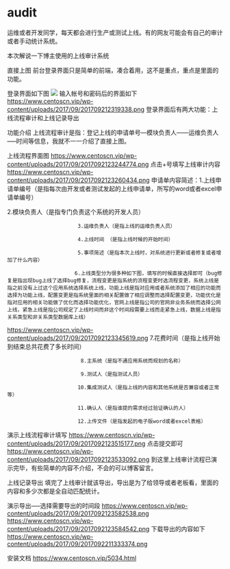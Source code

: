 # audit
运维或者开发同学，每天都会进行生产或测试上线。有的网友可能会有自己的审计或者手动统计系统。

本次解说一下博主使用的上线审计系统

直接上图
前台登录界面只是简单的前端，凑合着用，这不是重点，重点是里面的功能。

登录界面如下图
![](https://www.centoscn.vip/wp-content/uploads/2017/09/2017092123174422.png)
输入帐号和密码后的界面如下
https://www.centoscn.vip/wp-content/uploads/2017/09/201709212319338.png
登录界面后有两大功能：上线流程审计和上线记录导出

功能介绍
上线流程审计是指：登记上线的申请单号—模块负责人——运维负责人—–时间等信息，我就不一一介绍了直接上图。

上线流程界面图
https://www.centoscn.vip/wp-content/uploads/2017/09/2017092123244774.png
点击+号填写上线审计内容
https://www.centoscn.vip/wp-content/uploads/2017/09/2017092123260434.png
申请单内容简述：1.上线申请单编号（是指每次由开发或者测试发起的上线申请单，所写的word或者excel申请单编号）

 2.模块负责人（是指专门负责这个系统的开发人员）

                           3.运维负责人（是指上线的运维负责人员）

                           4.上线时间 （是指上线时候的开始时间）

                           5.事项简述（是指本次上线时，对系统进行更新或者修复或者增加了什么内容）

                          6.上线类型分为很多种如下图，填写的时候直接选择即可（bug修复是指出现bug上线了选择bug修复，流程变更是指系统的流程变更时选流程变更，系统上线是指之前没有上过这个应用系统选择系统上线，功能上线是指对应用或者系统添加了相应的功能而选择为功能上线，配置变更是指系统里面的相关配置做了相应调整而选择配置变更，功能优化是指对应用的相关功能做了优化而选择功能优化，官网上线是指公司的官网非业务系统而选择公网上线，紧急上线是指公司规定了上线时间而非这个时间段需要上线而走紧急上线，数据上线是指关系类型和非关系类型数据库上线）
https://www.centoscn.vip/wp-content/uploads/2017/09/2017092123345619.png
7.花费时间（是指上线开始到结束总共花费了多长时间）

                            8.主系统（是指不通应用系统而规划的名称）

                            9.测试人（是指测试人员）

                           10.集成测试人（是指上线的内容和其他系统是否兼容或者正常等）

                           11.确认人（是指谁提的需求经过验证确认的人）

                           12.上传文件（是指发起的电子版word或者excel表格）

演示上线流程审计填写
https://www.centoscn.vip/wp-content/uploads/2017/09/2017092123515177.png
点击提交即可
https://www.centoscn.vip/wp-content/uploads/2017/09/2017092123533092.png
到这里上线审计流程已演示完毕，有些简单的内容不介绍，不会的可以博客留言。

上线记录导出
填完了上线审计就该导出，导出是为了给领导或者老板看，里面的内容和多少次都是全自动匹配统计。

演示导出—–选择需要导出的时间段
https://www.centoscn.vip/wp-content/uploads/2017/09/2017092123582538.png
https://www.centoscn.vip/wp-content/uploads/2017/09/2017092123584542.png
下载导出的内容如下
https://www.centoscn.vip/wp-content/uploads/2017/09/2017092211333374.png

安装文档
https://www.centoscn.vip/5034.html
